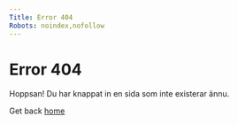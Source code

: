 ```yaml
---
Title: Error 404
Robots: noindex,nofollow
---
```


Error 404
=========

Hoppsan! Du har knappat in en sida som inte existerar ännu.

Get back <a href="%base_url%?">home</a></td>
